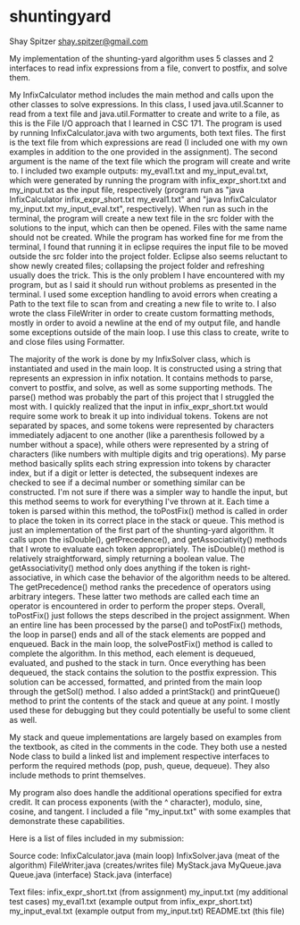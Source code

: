 # shuntingyard
Shay Spitzer
shay.spitzer@gmail.com

My implementation of the shunting-yard algorithm uses 5 classes and 2 interfaces to read infix expressions from a file, convert to postfix, and
solve them. 

My InfixCalculator method includes the main method and calls upon the other classes to solve expressions. In this class, I used java.util.Scanner 
to read from a text file and java.util.Formatter to create and write to a file, as this is the File I/O approach that I learned in CSC 171. The program is used by running InfixCalculator.java with two arguments, both text files. The first is the text file from which expressions are read (I included one with my own examples in addition to the one provided in the assignment). The second argument is the name of the text file which the program will create and write to. I included two example outputs: my_eval1.txt and my_input_eval.txt, which were generated by running the program with infix_expr_short.txt and my_input.txt as the input file, respectively (program run as "java InfixCalculator infix_expr_short.txt my_eval1.txt" and "java InfixCalculator my_input.txt my_input_eval.txt", respectively). When run as such in the terminal, the program will create a new text file in the src folder with the solutions to the input, which can then be opened. Files with the same name should not be created. While the program has worked fine for me from the terminal, I found that running it in eclipse requires the input file to be moved outside the src folder into the project folder. Eclipse also seems reluctant to show newly created files; collapsing the project folder and refreshing usually does the trick. This is the only problem I have encountered with my program, but as I said it should run without problems as presented in the terminal. I used some exception handling to avoid errors when creating a Path to the text file to scan from and creating a new file to write to. I also wrote the class FileWriter in order to create custom formatting methods, mostly in order to avoid a newline at the end of my output file, and handle some exceptions outside of the main loop. I use this class to create, write to and close files using Formatter. 

The majority of the work is done by my InfixSolver class, which is instantiated and used in the main loop. It is constructed using a string that represents an expression in infix notation. It contains methods to parse, convert to postfix, and solve, as well as some supporting methods. The parse() method was probably the part of this project that I struggled the most with. I quickly realized that the input in infix_expr_short.txt would require some work to break it up into individual tokens. Tokens are not separated by spaces, and some tokens were represented by characters immediately adjacent to one another (like a parenthesis followed by a number without a space), while others were represented by a string of characters (like numbers with multiple digits and trig operations). My parse method basically splits each string expression into tokens by character index, but if a digit or letter is detected, the subsequent indexes are checked to see if a decimal number or something similar can be constructed. I'm not sure if there was a simpler way to handle the input, but this method seems to work for everything I've thrown at it. Each time a token is parsed within this method, the toPostFix() method is called in order to place the token in its correct place in the stack or queue. This method is just an implementation of the first part of the shunting-yard algorithm. It calls upon the isDouble(), getPrecedence(), and getAssociativity() methods that I wrote to evaluate each token appropriately. The isDouble() method is relatively straightforward, simply returning a boolean value. The getAssociativity() method only does anything if the token is right-associative, in which case the behavior of the algorithm needs to be altered. The getPrecedence() method ranks the precedence of operators using arbitrary integers. These latter two methods are called each time an operator is encountered in order to perform the proper steps. Overall, toPostFix() just follows the steps described in the project assignment. When an entire line has been processed by the parse() and toPostFix() methods, the loop in parse() ends and all of the stack elements are popped and enqueued. Back in the main loop, the solvePostFix() method is called to complete the algorithm. In this method, each element is dequeued, evaluated, and pushed to the stack in turn. Once everything has been dequeued, the stack contains the solution to the postfix expression. This solution can be accessed, formatted, and printed from the main loop through the getSol() method. I also added a printStack() and printQueue() method to print the contents of the stack and queue at any point. I mostly used these for debugging but they could potentially be useful to some client as well. 

My stack and queue implementations are largely based on examples from the textbook, as cited in the comments in the code. They both use a 
nested Node class to build a linked list and implement respective interfaces to perform the required methods (pop, push, queue, dequeue). 
They also include methods to print themselves.

My program also does handle the additional operations specified for extra credit. It can process exponents (with the ^ character), modulo, 
sine, cosine, and tangent. I included a file "my_input.txt" with some examples that demonstrate these capabilities.

Here is a list of files included in my submission:

Source code:
InfixCalculator.java (main loop)
InfixSolver.java (meat of the algorithm)
FileWriter.java (creates/writes file)
MyStack.java
MyQueue.java
Queue.java (interface)
Stack.java (interface)

Text files:
infix_expr_short.txt (from assignment)
my_input.txt (my additional test cases)
my_eval1.txt (example output from infix_expr_short.txt)
my_input_eval.txt (example output from my_input.txt)
README.txt (this file)
